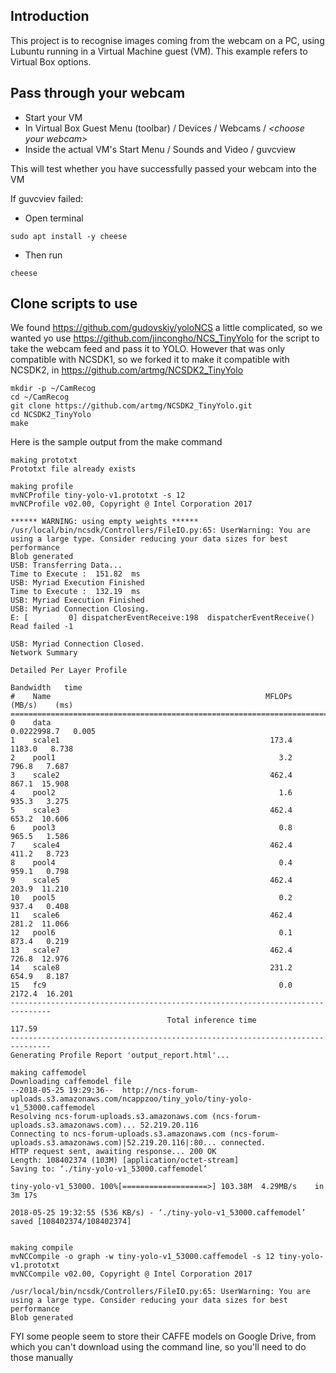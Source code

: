 
## Introduction

This project is to recognise images coming from the webcam on a PC, 
using Lubuntu running in a Virtual Machine guest (VM). 
This example refers to Virtual Box options.

## Pass through your webcam

* Start your VM
* In Virtual Box Guest Menu (toolbar) / Devices / Webcams / _\<choose your webcam\>_
* Inside the actual VM's Start Menu / Sounds and Video / guvcview

This will test whether you have successfully passed your webcam into the VM

If guvcviev failed:
* Open terminal
```
sudo apt install -y cheese
```
* Then run
```
cheese
```

## Clone scripts to use

We found https://github.com/gudovskiy/yoloNCS a little complicated, 
so we wanted yo use https://github.com/jincongho/NCS_TinyYolo for the script to 
take the webcam feed and pass it to YOLO. However that was only compatible with 
NCSDK1, so we forked it to make it compatible with NCSDK2, 
in https://github.com/artmg/NCSDK2_TinyYolo

```
mkdir -p ~/CamRecog
cd ~/CamRecog
git clone https://github.com/artmg/NCSDK2_TinyYolo.git
cd NCSDK2_TinyYolo
make
```

Here is the sample output from the make command

```
making prototxt
Prototxt file already exists

making profile
mvNCProfile tiny-yolo-v1.prototxt -s 12
mvNCProfile v02.00, Copyright @ Intel Corporation 2017

****** WARNING: using empty weights ******
/usr/local/bin/ncsdk/Controllers/FileIO.py:65: UserWarning: You are using a large type. Consider reducing your data sizes for best performance
Blob generated
USB: Transferring Data...
Time to Execute :  151.82  ms
USB: Myriad Execution Finished
Time to Execute :  132.19  ms
USB: Myriad Execution Finished
USB: Myriad Connection Closing.
E: [         0] dispatcherEventReceive:198	dispatcherEventReceive() Read failed -1

USB: Myriad Connection Closed.
Network Summary

Detailed Per Layer Profile
                                                               Bandwidth   time
#    Name                                                MFLOPs  (MB/s)    (ms)
===============================================================================
0    data                                                   0.0222998.7   0.005
1    scale1                                               173.4  1183.0   8.738
2    pool1                                                  3.2   796.8   7.687
3    scale2                                               462.4   867.1  15.908
4    pool2                                                  1.6   935.3   3.275
5    scale3                                               462.4   653.2  10.606
6    pool3                                                  0.8   965.5   1.586
7    scale4                                               462.4   411.2   8.723
8    pool4                                                  0.4   959.1   0.798
9    scale5                                               462.4   203.9  11.210
10   pool5                                                  0.2   937.4   0.408
11   scale6                                               462.4   281.2  11.066
12   pool6                                                  0.1   873.4   0.219
13   scale7                                               462.4   726.8  12.976
14   scale8                                               231.2   654.9   8.187
15   fc9                                                    0.0  2172.4  16.201
-------------------------------------------------------------------------------
                                   Total inference time                  117.59
-------------------------------------------------------------------------------
Generating Profile Report 'output_report.html'...

making caffemodel
Downloading caffemodel file
--2018-05-25 19:29:36--  http://ncs-forum-uploads.s3.amazonaws.com/ncappzoo/tiny_yolo/tiny-yolo-v1_53000.caffemodel
Resolving ncs-forum-uploads.s3.amazonaws.com (ncs-forum-uploads.s3.amazonaws.com)... 52.219.20.116
Connecting to ncs-forum-uploads.s3.amazonaws.com (ncs-forum-uploads.s3.amazonaws.com)|52.219.20.116|:80... connected.
HTTP request sent, awaiting response... 200 OK
Length: 108402374 (103M) [application/octet-stream]
Saving to: ‘./tiny-yolo-v1_53000.caffemodel’

tiny-yolo-v1_53000. 100%[===================>] 103.38M  4.29MB/s    in 3m 17s  

2018-05-25 19:32:55 (536 KB/s) - ‘./tiny-yolo-v1_53000.caffemodel’ saved [108402374/108402374]


making compile
mvNCCompile -o graph -w tiny-yolo-v1_53000.caffemodel -s 12 tiny-yolo-v1.prototxt
mvNCCompile v02.00, Copyright @ Intel Corporation 2017

/usr/local/bin/ncsdk/Controllers/FileIO.py:65: UserWarning: You are using a large type. Consider reducing your data sizes for best performance
Blob generated

```

FYI some people seem to store their CAFFE models on Google Drive, 
from which you can't download using the command line, 
so you'll need to do those manually 



